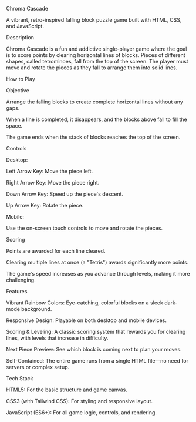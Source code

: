 Chroma Cascade

A vibrant, retro-inspired falling block puzzle game built with HTML, CSS, and JavaScript.

Description

Chroma Cascade is a fun and addictive single-player game where the goal is to score points by clearing horizontal lines of blocks. Pieces of different shapes, called tetrominoes, fall from the top of the screen. The player must move and rotate the pieces as they fall to arrange them into solid lines.

How to Play

Objective

Arrange the falling blocks to create complete horizontal lines without any gaps.

When a line is completed, it disappears, and the blocks above fall to fill the space.

The game ends when the stack of blocks reaches the top of the screen.

Controls

Desktop:

Left Arrow Key: Move the piece left.

Right Arrow Key: Move the piece right.

Down Arrow Key: Speed up the piece's descent.

Up Arrow Key: Rotate the piece.

Mobile:

Use the on-screen touch controls to move and rotate the pieces.

Scoring

Points are awarded for each line cleared.

Clearing multiple lines at once (a "Tetris") awards significantly more points.

The game's speed increases as you advance through levels, making it more challenging.

Features

Vibrant Rainbow Colors: Eye-catching, colorful blocks on a sleek dark-mode background.

Responsive Design: Playable on both desktop and mobile devices.

Scoring & Leveling: A classic scoring system that rewards you for clearing lines, with levels that increase in difficulty.

Next Piece Preview: See which block is coming next to plan your moves.

Self-Contained: The entire game runs from a single HTML file—no need for servers or complex setup.

Tech Stack

HTML5: For the basic structure and game canvas.

CSS3 (with Tailwind CSS): For styling and responsive layout.

JavaScript (ES6+): For all game logic, controls, and rendering.
